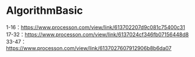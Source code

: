 # AlgorithmBasic

1-16：https://www.processon.com/view/link/613702207d9c081c75400c31
17-32：https://www.processon.com/view/link/6137024cf346fb07156448d8
33-47：https://www.processon.com/view/link/6137027607912906b8b6da07
